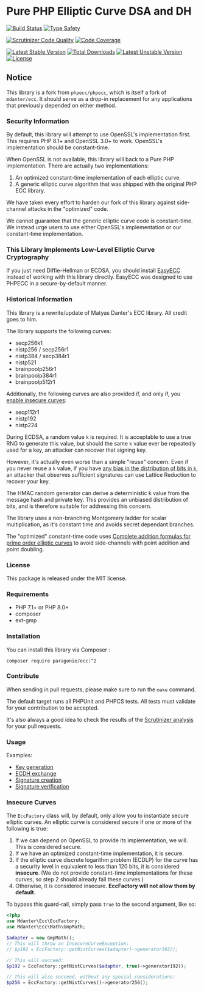# Pure PHP Elliptic Curve DSA and DH

[![Build Status](https://github.com/paragonie/phpecc/actions/workflows/test.yml/badge.svg)](https://github.com/paragonie/phpecc/actions)
[![Type Safety](https://github.com/paragonie/phpecc/actions/workflows/psalm.yml/badge.svg)](https://github.com/paragonie/phpecc/actions)

[![Scrutinizer Code Quality](https://scrutinizer-ci.com/g/paragonie/phpecc/badges/quality-score.png?b=master)](https://scrutinizer-ci.com/g/paragonie/phpecc?branch=master)
[![Code Coverage](https://scrutinizer-ci.com/g/paragonie/phpecc/badges/coverage.png?b=master)](https://scrutinizer-ci.com/g/phpecc/phpecc/?branch=master)

[![Latest Stable Version](https://poser.pugx.org/paragonie/ecc/v/stable)](https://packagist.org/packages/paragonie/ecc)
[![Total Downloads](https://poser.pugx.org/paragonie/ecc/downloads)](https://packagist.org/packages/paragonie/ecc)
[![Latest Unstable Version](https://poser.pugx.org/paragonie/ecc/v/unstable)](https://packagist.org/packages/paragonie/ecc)
[![License](https://poser.pugx.org/paragonie/ecc/license)](https://packagist.org/packages/paragonie/ecc)

## Notice

This library is a fork from `phpecc/phpecc`, which is itself a fork of `mdanter/ecc`. 
It should serve as a drop-in replacement for any applications that previously depended
on either method.

### Security Information

By default, this library will attempt to use OpenSSL's implementation first. This requires 
PHP 8.1+ and OpenSSL 3.0+ to work. OpenSSL's implementation should be constant-time.

When OpenSSL is not available, this library will back to a Pure PHP implementation. There
are actually two implementations:

1. An optimized constant-time implementation of each elliptic curve.
2. A generic elliptic curve algorithm that was shipped with the original PHP ECC library.

We have taken every effort to harden our fork of this library against side-channel attacks
in the "optimized" code.

We cannot guarantee that the generic elliptic curve code is constant-time. We instead
urge users to use either OpenSSL's implementation or our constant-time implementation.

### This Library Implements Low-Level Elliptic Curve Cryptography

If you just need Diffie-Hellman or ECDSA, you should install [EasyECC](https://github.com/paragonie/easy-ecc/)
instead of working with this library directly. EasyECC was designed to use PHPECC 
in a secure-by-default manner.

### Historical Information

This library is a rewrite/update of Matyas Danter's ECC library. All credit goes to him.

The library supports the following curves:

 - secp256k1
 - nistp256 / secp256r1
 - nistp384 / secp384r1
 - nistp521
 - brainpoolp256r1
 - brainpoolp384r1
 - brainpoolp512r1

Additionally, the following curves are also provided if, and only if, you
[enable insecure curves](#insecure-curves):

- secp112r1
- nistp192
- nistp224

During ECDSA, a random value `k` is required. It is acceptable to use a true RNG to generate this value, but 
should the same `k` value ever be repeatedly used for a key, an attacker can recover that signing key.

However, it's actually even worse than a simple "reuse" concern. Even if you never reuse a `k` value, 
if you have [any bias in the distribution of bits in `k`](https://crypto.stackexchange.com/a/48379), 
an attacker that observes sufficient signatures can use Lattice Reduction to recover your key.

The HMAC random generator can derive a deterministic k value from the message hash and private key.
This provides an unbiased distribution of bits, and is therefore suitable for addressing this concern.

The library uses a non-branching Montgomery ladder for scalar multiplication, as it's constant time and avoids secret 
dependant branches.

The "optimized" constant-time code uses [Complete addition formulas for prime order elliptic curves](https://eprint.iacr.org/2015/1060)
to avoid side-channels with point addition and point doubling.
 
### License

This package is released under the MIT license.

### Requirements

* PHP 7.1+ or PHP 8.0+
* composer
* ext-gmp

### Installation

You can install this library via Composer :

`composer require paragonie/ecc:^2`

### Contribute

When sending in pull requests, please make sure to run the `make` command.

The default target runs all PHPUnit and PHPCS tests. All tests
must validate for your contribution to be accepted.

It's also always a good idea to check the results of the [Scrutinizer analysis](https://scrutinizer-ci.com/g/phpecc/phpecc/) for your pull requests.

### Usage

Examples:
 * [Key generation](./examples/key_generation.php)
 * [ECDH exchange](./examples/ecdh_exchange.php)
 * [Signature creation](./examples/creating_signature.php)
 * [Signature verification](./examples/verify_signature.php)

### Insecure Curves

The `EccFactory` class will, by default, only allow you to instantiate secure elliptic curves.
An elliptic curve is considered secure if one or more of the following is true:

1. If we can depend on OpenSSL to provide its implementation, we will. This is considered secure.
2. If we have an optimized constant-time implementation, it is secure.
3. If the elliptic curve discrete logarithm problem (ECDLP) for the curve has a security level in
   equivalent to less than 120 bits, it is considered **insecure**. (We do not provide constant-time
   implementations for these curves, so step 2 should already fail these curves.)
4. Otherwise, it is considered insecure. **EccFactory will not allow them by default.** 

To bypass this guard-rail, simply pass `true` to the second argument, like so:

```php
<?php
use Mdanter\Ecc\EccFactory;
use Mdanter\Ecc\Math\GmpMath;

$adapter = new GmpMath();
// This will throw an InsecureCurveException:
// $p192 = EccFactory::getNistCurves($adapter)->generator192();

// This will succeed:
$p192 = EccFactory::getNistCurves($adapter, true)->generator192();

// This will also succeed, without any special considerations:
$p256 = EccFactory::getNistCurves()->generator256();
```
